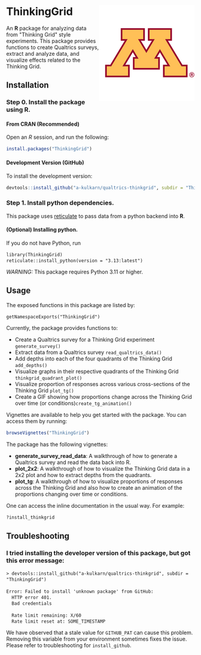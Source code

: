 # ThinkingGrid <img src="ThinkingGrid/man/figures/logo.jpg" align="right" />

An **R** package for analyzing data from "Thinking Grid" style experiments.
This package provides functions to create Qualtrics surveys, extract and
analyze data, and visualize effects related to the Thinking Grid.

## Installation

### Step 0. Install the package using R.

#### From CRAN (Recommended)
Open an *R* session, and run the following:
```r
install.packages("ThinkingGrid")
```

#### Development Version (GitHub)
To install the development version:
```r
devtools::install_github("a-kulkarn/qualtrics-thinkgrid", subdir = "ThinkingGrid")
```

### Step 1. Install python dependencies.
This package uses [reticulate](https://rstudio.github.io/reticulate/) to pass data
from a python backend into **R**. 

#### (Optional) Installing python.
If you do not have Python, run
```
library(ThinkingGrid)
reticulate::install_python(version = "3.13:latest")
```

_WARNING:_ This package requires Python 3.11 or higher.


## Usage

The exposed functions in this package are listed by:
```
getNamespaceExports("ThinkingGrid")
```

Currently, the package provides functions to:
- Create a Qualtrics survey for a Thinking Grid experiment ```generate_survey()```
- Extract data from a Qualtrics survey ```read_qualtrics_data()```
- Add depths into each of the four quadrants of the Thinking Grid ```add_depths()```
- Visualize graphs in their respective quadrants of the Thinking Grid ```thinkgrid_quadrant_plot()```
- Visualize proportion of responses across various cross-sections of the Thinking Grid ```plot_tg()```
- Create a GIF showing how proportions change across the Thinking Grid over time (or conditions)```create_tg_animation()```

Vignettes are available to help you get started with the package. You can access them by running:
```r
browseVignettes("ThinkingGrid")
```

The package has the following vignettes:
- **generate_survey_read_data**: A walkthrough of how to generate a Qualtrics survey and read the data back into R.
- **plot_2x2**: A walkthrough of how to visualize the Thinking Grid data in a 2x2 plot and how to extract depths from the quadrants.
- **plot_tg**: A walkthrough of how to visualize proportions of responses across the Thinking Grid and also how to create an animation of the proportions changing over time or conditions.

One can access the inline documentation in the usual way. For example:
```r
?install_thinkgrid
```


## Troubleshooting

### I tried installing the developer version of this package, but got this error message:
```
> devtools::install_github("a-kulkarn/qualtrics-thinkgrid", subdir = "ThinkingGrid")

Error: Failed to install 'unknown package' from GitHub:
  HTTP error 401.
  Bad credentials

  Rate limit remaining: X/60
  Rate limit reset at: SOME_TIMESTAMP

```

We have observed that a stale value for `GITHUB_PAT` can cause this problem. Removing
this variable from your environment sometimes fixes the issue. Please refer to
troubleshooting for `install_github`.
